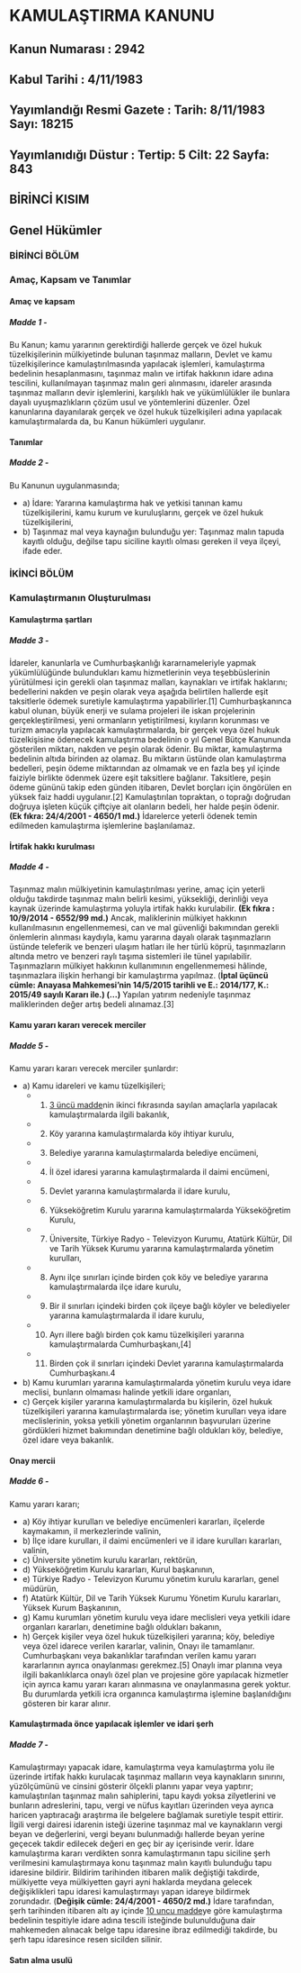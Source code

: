 # **KAMULAŞTIRMA KANUNU**
## **Kanun Numarası : 2942**
## **Kabul Tarihi : 4/11/1983**
## **Yayımlandığı Resmi Gazete : Tarih: 8/11/1983 Sayı: 18215**
## **Yayımlanıdığı Düstur : Tertip: 5 Cilt: 22 Sayfa: 843**

## **BİRİNCİ KISIM**
## **Genel Hükümler**

### **BİRİNCİ BÖLÜM**
### **Amaç, Kapsam ve Tanımlar**
#### **Amaç ve kapsam**
##### **Madde 1 -**
Bu Kanun; kamu yararının gerektirdiği hallerde gerçek ve özel hukuk tüzelkişilerinin mülkiyetinde bulunan taşınmaz malların, Devlet ve kamu tüzelkişilerince kamulaştırılmasında yapılacak işlemleri, kamulaştırma bedelinin hesaplanmasını, taşınmaz malın ve irtifak hakkının idare adına tescilini, kullanılmayan taşınmaz malın geri alınmasını, idareler arasında taşınmaz malların devir işlemlerini, karşılıklı hak ve yükümlülükler ile bunlara dayalı uyuşmazlıkların çözüm usul ve yöntemlerini düzenler.
Özel kanunlarına dayanılarak gerçek ve özel hukuk tüzelkişileri adına yapılacak kamulaştırmalarda da, bu Kanun hükümleri uygulanır.

#### **Tanımlar**
##### **Madde 2 -**
Bu Kanunun uygulanmasında;
- a) İdare: Yararına kamulaştırma hak ve yetkisi tanınan kamu tüzelkişilerini, kamu kurum ve kuruluşlarını, gerçek ve özel hukuk tüzelkişilerini,
- b) Taşınmaz mal veya kaynağın bulunduğu yer: Taşınmaz malın tapuda kayıtlı olduğu, değilse tapu siciline kayıtlı olması gereken il veya ilçeyi,
ifade eder.

### **İKİNCİ  BÖLÜM**
### **Kamulaştırmanın Oluşturulması**
#### **Kamulaştırma şartları**
##### **Madde 3 -**
İdareler, kanunlarla ve Cumhurbaşkanlığı kararnameleriyle yapmak yükümlülüğünde bulundukları kamu hizmetlerinin veya teşebbüslerinin yürütülmesi için gerekli olan taşınmaz malları, kaynakları ve irtifak haklarını; bedellerini nakden ve peşin olarak veya aşağıda belirtilen hallerde eşit taksitlerle ödemek suretiyle kamulaştırma yapabilirler.[1]
Cumhurbaşkanınca kabul olunan, büyük enerji ve sulama projeleri ile iskan projelerinin gerçekleştirilmesi, yeni ormanların yetiştirilmesi, kıyıların korunması ve turizm amacıyla yapılacak kamulaştırmalarda, bir gerçek veya özel hukuk tüzelkişisine ödenecek kamulaştırma bedelinin o yıl Genel Bütçe Kanununda gösterilen miktarı, nakden ve peşin olarak ödenir. Bu miktar, kamulaştırma bedelinin altıda birinden az olamaz. Bu miktarın üstünde olan kamulaştırma bedelleri, peşin ödeme miktarından az olmamak ve en fazla beş yıl içinde faiziyle birlikte ödenmek üzere eşit taksitlere bağlanır. Taksitlere, peşin ödeme gününü takip eden günden itibaren, Devlet borçları için öngörülen en yüksek faiz haddi uygulanır.[2]
Kamulaştırılan topraktan, o toprağı doğrudan doğruya işleten küçük çiftçiye ait olanların bedeli, her halde peşin ödenir.
**(Ek fıkra: 24/4/2001 - 4650/1 md.)** İdarelerce yeterli ödenek temin edilmeden kamulaştırma işlemlerine başlanılamaz.

#### **İrtifak hakkı kurulması**
##### **Madde 4 -**
Taşınmaz malın mülkiyetinin kamulaştırılması yerine, amaç için yeterli olduğu takdirde taşınmaz malın belirli kesimi, yüksekliği, derinliği veya kaynak üzerinde kamulaştırma yoluyla irtifak hakkı kurulabilir.
**(Ek fıkra : 10/9/2014 - 6552/99 md.)** Ancak, maliklerinin mülkiyet hakkının kullanılmasının engellenmemesi, can ve mal güvenliği bakımından gerekli önlemlerin alınması kaydıyla, kamu yararına dayalı olarak taşınmazların üstünde teleferik ve benzeri ulaşım hatları ile her türlü köprü, taşınmazların altında metro ve benzeri raylı taşıma sistemleri ile tünel yapılabilir. Taşınmazların mülkiyet hakkının kullanımının engellenmemesi hâlinde, taşınmazlara ilişkin herhangi bir kamulaştırma yapılmaz. (**İptal üçüncü cümle: Anayasa Mahkemesi’nin 14/5/2015 tarihli ve E.: 2014/177, K.: 2015/49 sayılı Kararı ile.) (…)** Yapılan yatırım nedeniyle taşınmaz maliklerinden değer artış bedeli alınamaz.[3]

#### **Kamu yararı kararı verecek merciler**
##### **Madde 5 -**
Kamu yararı kararı verecek merciler şunlardır:
- a) Kamu idareleri ve kamu tüzelkişileri;
	- 1. [3 üncü madde](#Madde-3-)nin ikinci fıkrasında sayılan amaçlarla yapılacak kamulaştırmalarda ilgili bakanlık,
	- 2. Köy yararına kamulaştırmalarda köy ihtiyar kurulu,
	- 3. Belediye yararına kamulaştırmalarda belediye encümeni,
	- 4. İl özel idaresi yararına kamulaştırmalarda il daimi encümeni,
	- 5. Devlet yararına kamulaştırmalarda il idare kurulu,
	- 6. Yükseköğretim Kurulu yararına kamulaştırmalarda Yükseköğretim Kurulu,
	- 7. Üniversite, Türkiye Radyo - Televizyon Kurumu, Atatürk Kültür, Dil ve Tarih Yüksek Kurumu yararına kamulaştırmalarda yönetim kurulları,
	- 8. Aynı ilçe sınırları içinde birden çok köy ve belediye yararına kamulaştırmalarda ilçe idare kurulu,
	- 9. Bir il sınırları içindeki birden çok ilçeye bağlı köyler ve belediyeler yararına kamulaştırmalarda il idare kurulu,
	- 10. Ayrı illere bağlı birden çok kamu tüzelkişileri yararına kamulaştırmalarda Cumhurbaşkanı,[4]
	- 11. Birden çok il sınırları içindeki Devlet yararına kamulaştırmalarda Cumhurbaşkanı.4
- b) Kamu kurumları yararına kamulaştırmalarda yönetim kurulu veya idare meclisi, bunların olmaması halinde yetkili idare organları,
- c) Gerçek kişiler yararına kamulaştırmalarda bu kişilerin, özel hukuk tüzelkişileri yararına kamulaştırmalarda ise; yönetim kurulları veya idare meclislerinin, yoksa yetkili yönetim organlarının başvuruları üzerine gördükleri hizmet bakımından denetimine bağlı oldukları köy, belediye, özel idare veya bakanlık.

#### **Onay mercii**
##### **Madde 6 -**
Kamu yararı kararı;
- a) Köy ihtiyar kurulları ve belediye encümenleri kararları, ilçelerde kaymakamın, il merkezlerinde valinin,
- b) İlçe idare kurulları, il daimi encümenleri ve il idare kurulları kararları, valinin,
- c) Üniversite yönetim kurulu kararları, rektörün,
- d) Yükseköğretim Kurulu kararları, Kurul başkanının,
- e) Türkiye Radyo - Televizyon Kurumu yönetim kurulu kararları, genel müdürün,
- f) Atatürk Kültür, Dil ve Tarih Yüksek Kurumu Yönetim Kurulu kararları, Yüksek Kurum Başkanının,
- g) Kamu kurumları yönetim kurulu veya idare meclisleri veya yetkili idare organları kararları, denetimine bağlı oldukları bakanın,
- h) Gerçek kişiler veya özel hukuk tüzelkişileri yararına; köy, belediye veya özel idarece verilen kararlar, valinin,
Onayı ile tamamlanır.
Cumhurbaşkanı veya bakanlıklar tarafından verilen kamu yararı kararlarının ayrıca onaylanması gerekmez.[5]
Onaylı imar planına veya ilgili bakanlıklarca onaylı özel plan ve projesine göre yapılacak hizmetler için ayrıca kamu yararı kararı alınmasına ve onaylanmasına gerek yoktur. Bu durumlarda yetkili icra organınca kamulaştırma işlemine başlanıldığını gösteren bir karar alınır.

#### **Kamulaştırmada önce yapılacak işlemler ve idari şerh**
##### **Madde 7 -**
Kamulaştırmayı yapacak idare, kamulaştırma veya kamulaştırma yolu ile üzerinde irtifak hakkı kurulacak taşınmaz malların veya kaynakların sınırını, yüzölçümünü ve cinsini gösterir ölçekli planını yapar veya yaptırır; kamulaştırılan taşınmaz malın sahiplerini, tapu kaydı yoksa zilyetlerini ve bunların adreslerini, tapu, vergi ve nüfus kayıtları üzerinden veya ayrıca haricen yaptıracağı araştırma ile belgelere bağlamak suretiyle tespit ettirir.
İlgili vergi dairesi idarenin isteği üzerine taşınmaz mal ve kaynakların vergi beyan ve değerlerini, vergi beyanı bulunmadığı hallerde beyan yerine geçecek takdir edilecek değeri en geç bir ay içerisinde verir.
İdare kamulaştırma kararı verdikten sonra kamulaştırmanın tapu siciline şerh verilmesini kamulaştırmaya konu taşınmaz malın kayıtlı bulunduğu tapu idaresine bildirir. Bildirim tarihinden itibaren malik değiştiği takdirde, mülkiyette veya mülkiyetten gayri ayni haklarda meydana gelecek değişiklikleri tapu idaresi kamulaştırmayı yapan idareye bildirmek zorundadır. (**Değişik cümle: 24/4/2001 - 4650/2 md.)** İdare tarafından, şerh tarihinden itibaren altı ay içinde [10 uncu madde](#Madde-10-)ye göre kamulaştırma bedelinin tespitiyle idare adına tescili isteğinde bulunulduğuna dair mahkemeden alınacak belge tapu idaresine ibraz edilmediği takdirde, bu şerh tapu idaresince resen sicilden silinir.

#### **Satın alma usulü**

